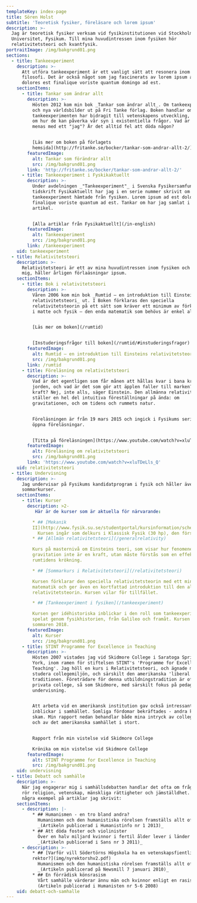 ```yaml
---
templateKey: index-page
title: Sören Holst
subtitle: 'Teoretisk fysiker, föreläsare och lorem ipsum'
description: >-
  Jag är teoretisk fysiker verksam vid fysikinstitutionen vid Stockholms
  Universitet, Fysikum. Till mina huvudintressen inom fysiken hör
  relativitetsteori och kvantfysik.
portraitImage: /img/bakgrund01.png
sections:
  - title: Tankeexperiment
    description: >-
      Att utföra tankeexperiment är ett vanligt sätt att resonera inom fysik och
      filosofi. Det är också något som jag fascinerats av lorem ipsum ad est
      dolores est finalique voriste quantum domingo ad est.
    sectionItems:
      - title: Tankar som ändrar allt
        description: >-
          Hösten 2012 kom min bok _Tankar som ändrar allt_. Om tankeexperiement
          och nya världsbilder ut på Fri Tanke förlag. Boken handlar om hur
          tankeexperimenten har bidragit till vetenskapens utveckling, men också
          om hur de kan påverka vår syn i existentiella frågor. Vad är tid? Vad
          menas med ett "jag"? Är det alltid fel att döda någon?


          [Läs mer om boken på förlagets
          hemsida](http://fritanke.se/bocker/tankar-som-andrar-allt-2/)
        featuredImage:
          alt: Tankar som förändrar allt
          src: /img/bakgrund01.png
        link: 'http://fritanke.se/bocker/tankar-som-andrar-allt-2/'
      - title: Tankeexperiment i Fyskikaktuellt
        description: >-
          Under avdelningen _"Tankeexperiment"_ i Svenska Fysikersamfundets
          tidskrift Fysikaktuellt har jag i en serie nummer skrivit om olika
          tankeexperiment hämtade från fysiken. Lorem ipsum ad est dolores
          finalique voriste quantum ad est. Tankar om har jag samlat i denna
          artikel.


          [Alla artiklar från Fysikaktuellt](/in-english)
        featuredImage:
          alt: Tankeexperiment
          src: /img/bakgrund01.png
        link: /tankeexperiment
    uid: tankeexperiment
  - title: Relativitetsteori
    description: >-
      Relativitetsteori är ett av mina huvudintressen inom fysiken och fördjupat
      mig, håller årligen förlaäsningar ipsum.
    sectionItems:
      - title: Bok i relativitetsteori
        description: >-
          Våren 2006 kom min bok _Rumtid – en introduktion till Einsteins
          relativitetsteori_ ut. I Boken förklaras den speciella
          relativitetsteorin på ett sätt som kräver ett minimum av förkunskaper
          i matte och fysik – den enda matematik som behövs är enkel algebra.


          [Läs mer om boken](/rumtid)


          [Instuderingsfrågor till boken](/rumtid/#instuderingsfragor)
        featuredImage:
          alt: Rumtid – en introduktion till Einsteins relativitetsteori
          src: /img/bakgrund01.png
        link: /rumtid
      - title: Föreläsning om relativitetsteori
        description: >-
          Vad är det egentligen som får månen att hållas kvar i bana kring
          jorden, och vad är det som gör att äpplen faller till marken? En
          kraft? Nej, inte alls, säger Einstein. Den allmänna relativitetsteorin
          ställer en hel del intuitiva föreställningar på ända: om
          gravitationen, och om tidens och rummets natur.


          Föreläsningen är från 19 mars 2015 och ingick i Fysikums serie med
          öppna föreläsningar.


          [Titta på föreläsningen](https://www.youtube.com/watch?v=xluTDeLls_Q)
        featuredImage:
          alt: Föreläsning om relativitetsteori
          src: /img/bakgrund01.png
        link: 'https://www.youtube.com/watch?v=xluTDeLls_Q'
    uid: relativitetsteori
  - title: Undervisning
    description: >-
      Jag undervisar på Fysikums kandidatprogram i fysik och håller även
      sommarkurser.
    sectionItems:
      - title: Kurser
        description: >2-
           Här är de kurser som är aktuella för närvarande:

          * ## [Mekanik
          II](http://www.fysik.su.se/studentportal/kursinformation/schema/kursfakta.php?kurs=FK3014)
            Kursen ingår som delkurs i Klassisk Fysik (30 hp), den första fysikkursen på Fysikums kandidatprogram.
          * ## [Allmän relativitetsteori](/generalrelativity)

          Kurs på masternivå om Einsteins teori, som visar hur fenomenet
          gravitation inte är en kraft, utan måste förstås som en effekt av
          rumtidens krökning.

          * ## [Sommarkurs i Relativitetsteori](/relativitetsteori)

          Kursen förklarar den speciella relativitetsteorin med ett minimum av
          matematik och ger även en kortfattad introduktion till den allmänna
          relativitetsteorin. Kursen vilar för tillfället.

          * ## [Tankeexperiment i fysiken](/tankeexperiment)

          Kursen ger idéhistoriska inblickar i den roll som tankeexperiment har
          spelat genom fysikhistorien, från Galileo och framåt. Kursen ges
          sommaren 2018.
        featuredImage:
          alt: Kurser
          src: /img/bakgrund01.png
      - title: STINT Programme for Excellence in Teaching
        description: >-
          Hösten 2007 vistades jag vid Skidmore College i Saratoga Springs, New
          York, inom ramen för stiftelsen STINT's 'Programme for Excellence in
          Teaching'. Jag höll en kurs i Relativitetsteori, och ägnade mig åt att
          studera collegemiljön, och särskilt den amerikanska 'liberal arts'
          traditionen. Företrädare för denna utbildningstradition är ofta små
          privata college, så som Skidmore, med särskilt fokus på pedagogik och
          undervisning.


          Att arbeta vid en amerikansk institution gav också intressanta
          inblickar i samhället. Somliga fördomar bekräftades - andra kom på
          skam. Min rapport nedan behandlar både mina intryck av collegemiljön
          och av det amerikanska samhället i stort.


          Rapport från min vistelse vid Skidmore College

          Krönika om min vistelse vid Skidmore College
        featuredImage:
          alt: STINT Programme for Excellence in Teaching
          src: /img/bakgrund01.png
    uid: undervisning
  - title: Debatt och samhälle
    description: >-
      När jag engagerar mig i samhällsdebatten handlar det ofta om frågor som
      rör religion, vetenskap, mänskliga rättigheter och jämställdhet. Här är
      några exempel på artiklar jag skrivit:
    sectionItems:
      - description: |-
          * ## Humanismen - en tro bland andra?
            Humanismen och den humanistiska rörelsen framställs allt oftare som en alternativ religion. Inom organisationen hävdar vissa att humanismen erbjuder allt som religionerna erbjuder - men utan Gud - samt att man måste framhålla "det positiva i livsåskådningen, det vi tror på". Utanför organisationen framhåller andra (skadeglatt) att humanismen håller på att utvecklas till en "ateistisk tro". Jag ser med oro på dessa missuppfattningar om vad humanismen är och bör vara.
            _(Artikeln publicerad i Humanistinfo nr 1 2013)_
          * ## Att döda foster och violinister
            Över en halv miljard kvinnor i fertil ålder lever i länder med mycket stränga abortlagar. Fostrets rätt till liv går före kvinnans. Men har pro life-rörelsen något stöd att hämta i sekulära argument, eller förutsätter den gudomliga påbud? Frågan aktualiserar ett berömt tankeexperiment av den amerikanska filosofen Judith Thomson.
            _(Artikeln publicerad i Sans nr 3 2011)_
      - description: >-
          * ## [Varför vill Södertörns Högskola ha en vetenskapsfientlig
          rektor?](img/nyrektorshv2.pdf)
            Humanismen och den humanistiska rörelsen framställs allt oftare som en alternativ religion. Inom organisationen hävdar vissa att humanismen erbjuder allt som religionerna erbjuder - men utan Gud - samt att man måste framhålla "det positiva i livsåskådningen, det vi tror på". Utanför organisationen framhåller andra (skadeglatt) att humanismen håller på att utvecklas till en "ateistisk tro". Jag ser med oro på dessa missuppfattningar om vad humanismen är och bör vara.\
            _(Artikeln publicerad på Newsmill 7 januari 2010)_
          * ## En förrädisk könsrasism
            Vårt samhälle värderar ännu män och kvinnor enligt en rasistisk logik, där knappt märkbara statistiska skillnader tas till intäkt för att bevara djupgående könsstereotyper.\
            (Artikeln publicerad i Humanisten nr 5-6 2008)
    uid: debatt-och-samhalle
---
```


